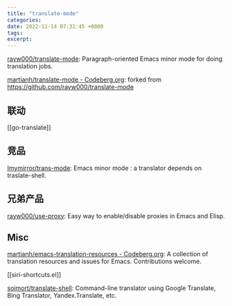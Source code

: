 ```yaml
---
title: "translate-mode"
categories: 
date: 2022-11-14 07:31:45 +0800
tags: 
excerpt: 
---
```


[rayw000/translate-mode](https://github.com/rayw000/translate-mode): Paragraph-oriented Emacs minor mode for doing translation jobs.

[martianh/translate-mode - Codeberg.org](https://codeberg.org/martianh/translate-mode): forked from https://github.com/rayw000/translate-mode

## 联动

[[go-translate]]

## 竞品

[Imymirror/trans-mode](https://github.com/Imymirror/trans-mode): Emacs minor mode : a translator depends on traslate-shell.

## 兄弟产品

[rayw000/use-proxy](https://github.com/rayw000/use-proxy): Easy way to enable/disable proxies in Emacs and Elisp.


## Misc

[martianh/emacs-translation-resources - Codeberg.org](https://codeberg.org/martianh/emacs-translation-resources): A collection of translation resources and issues for Emacs. Contributions welcome.

[[siri-shortcuts.el]]

[soimort/translate-shell](https://github.com/soimort/translate-shell): Command-line translator using Google Translate, Bing Translator, Yandex.Translate, etc.




